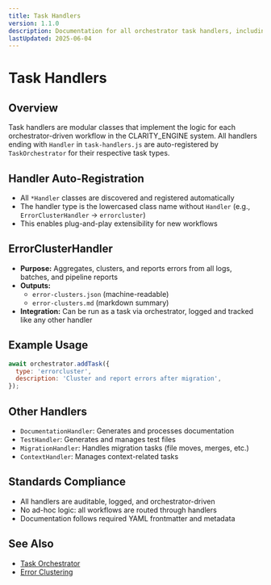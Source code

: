 ```yaml
---
title: Task Handlers
version: 1.1.0
description: Documentation for all orchestrator task handlers, including ErrorClusterHandler for error clustering.
lastUpdated: 2025-06-04
---
```


# Task Handlers

## Overview

Task handlers are modular classes that implement the logic for each orchestrator-driven workflow in the CLARITY_ENGINE system. All handlers ending with `Handler` in `task-handlers.js` are auto-registered by `TaskOrchestrator` for their respective task types.

## Handler Auto-Registration

- All `*Handler` classes are discovered and registered automatically
- The handler type is the lowercased class name without `Handler` (e.g., `ErrorClusterHandler` → `errorcluster`)
- This enables plug-and-play extensibility for new workflows

## ErrorClusterHandler

- **Purpose:** Aggregates, clusters, and reports errors from all logs, batches, and pipeline reports
- **Outputs:**
  - `error-clusters.json` (machine-readable)
  - `error-clusters.md` (markdown summary)
- **Integration:** Can be run as a task via orchestrator, logged and tracked like any other handler

## Example Usage

```js
await orchestrator.addTask({
  type: 'errorcluster',
  description: 'Cluster and report errors after migration',
});
```

## Other Handlers

- `DocumentationHandler`: Generates and processes documentation
- `TestHandler`: Generates and manages test files
- `MigrationHandler`: Handles migration tasks (file moves, merges, etc.)
- `ContextHandler`: Manages context-related tasks

## Standards Compliance

- All handlers are auditable, logged, and orchestrator-driven
- No ad-hoc logic: all workflows are routed through handlers
- Documentation follows required YAML frontmatter and metadata

## See Also
- [Task Orchestrator](./orchestration/task-orchestrator.md)
- [Error Clustering](./orchestration/error-clustering.md) 